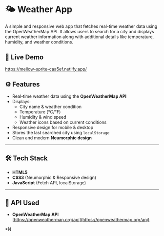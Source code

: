 # 🌤️ Weather App

A simple and responsive web app that fetches real-time weather data using the OpenWeatherMap API. It allows users to search for a city and displays current weather information along with additional details like temperature, humidity, and weather conditions.

## 🔗 Live Demo

https://mellow-sprite-caa5ef.netlify.app/

## ⚙️ Features

- Real-time weather data using the **OpenWeatherMap API**
- Displays:
  - City name & weather condition
  - Temperature (℃/℉)
  - Humidity & wind speed
  - Weather icons based on current conditions
- Responsive design for mobile & desktop
- Stores the last searched city using `localStorage`
- Clean and modern **Neumorphic design**

---

## 🛠️ Tech Stack

- **HTML5**
- **CSS3** (Neumorphic & Responsive design)
- **JavaScript** (Fetch API, localStorage)

---

## 🔑 API Used

- **OpenWeatherMap API**  
  [https://openweathermap.org/api](https://openweathermap.org/api)

*N

